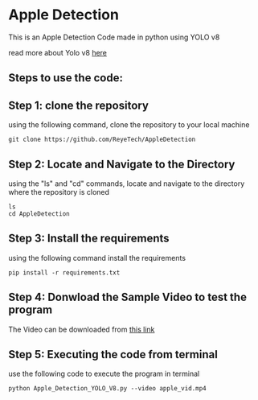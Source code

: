 # Apple Detection

This is an Apple Detection Code made in python using YOLO v8

read more about Yolo v8 [here](https://docs.ultralytics.com/)

## Steps to use the code: 
## Step 1: clone the repository 
using the following command, clone the repository to your local machine
```
git clone https://github.com/ReyeTech/AppleDetection
```

## Step 2: Locate and Navigate to the Directory 
using the "ls" and "cd" commands, locate and navigate to the directory where the repository is cloned
```
ls
cd AppleDetection
```
## Step 3: Install the requirements
using the following command install the requirements 
```
pip install -r requirements.txt
```

## Step 4: Donwload the Sample Video to test the program
The Video can be downloaded from [this link](https://drive.google.com/file/d/1kQ2DYT2tAb8YbgtAUycGw3NeDSKOh_I7/view?usp=sharing)


## Step 5: Executing the code from terminal
use the following code to execute the program in terminal
```
python Apple_Detection_YOLO_V8.py --video apple_vid.mp4
```
